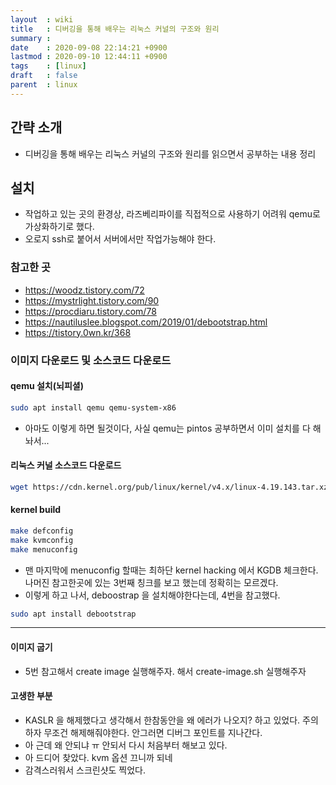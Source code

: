 ```yaml
---
layout  : wiki
title   : 디버깅을 통해 배우는 리눅스 커널의 구조와 원리
summary : 
date    : 2020-09-08 22:14:21 +0900
lastmod : 2020-09-10 12:44:11 +0900
tags    : [linux]
draft   : false
parent  : linux
---
```


## 간략 소개
 * 디버깅을 통해 배우는 리눅스 커널의 구조와 원리를 읽으면서 공부하는 내용 정리
 
## 설치
 * 작업하고 있는 곳의 환경상, 라즈베리파이를 직접적으로 사용하기 어려워 qemu로 가상화하기로 했다.
 * 오로지 ssh로 붙어서 서버에서만 작업가능해야 한다.

### 참고한 곳
 * https://woodz.tistory.com/72
 * https://mystrlight.tistory.com/90
 * https://procdiaru.tistory.com/78
 * https://nautiluslee.blogspot.com/2019/01/debootstrap.html
 * https://tistory.0wn.kr/368

### 이미지 다운로드 및 소스코드 다운로드
#### qemu 설치(뇌피셜)
```bash
sudo apt install qemu qemu-system-x86
```
* 아마도 이렇게 하면 될것이다, 사실 qemu는 pintos 공부하면서 이미 설치를 다 해놔서...
 
#### 리눅스 커널 소스코드 다운로드
```bash
wget https://cdn.kernel.org/pub/linux/kernel/v4.x/linux-4.19.143.tar.xz
```

#### kernel build
```bash
make defconfig
make kvmconfig
make menuconfig
```
* 맨 마지막에 menuconfig 할때는 최하단 kernel hacking 에서 KGDB 체크한다. 나머진 참고한곳에 있는 3번째 칭크를 보고 했는데 정확히는 모르겠다.
* 이렇게 하고 나서, deboostrap 을 설치해야한다는데, 4번을 참고했다.
```bash
sudo apt install debootstrap
```

---
#### 이미지 굽기
* 5번 참고해서 create image 실행해주자.
해서 create-image.sh 실행해주자


#### 고생한 부분
 * KASLR 을 해제했다고 생각해서 한참동안을 왜 에러가 나오지? 하고 있었다. 주의하자 무조건 해제해줘야한다. 안그러면 디버그 포인트를 지나간다.
 * 아 근데 왜 안되냐 ㅠ 안되서 다시 처음부터 해보고 있다.
 * 아 드디어 찾았다. kvm 옵션 끄니까 되네
 * 감격스러워서 스크린샷도 찍었다.
